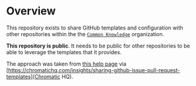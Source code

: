 # Overview

This repository exists to share GitHub templates and configuration with other
repositories within the the [`Common Knowledge`](https://github.com/commonknowledge)
organization.

**This repository is public**. It needs to be public for other repositories to
be able to leverage the templates that it provides.

The approach was taken from
[this help page](https://help.github.com/en/github/building-a-strong-community/creating-a-default-community-health-file) via [https://chromatichq.com/insights/sharing-github-issue-pull-request-templates](Chromatic HQ).